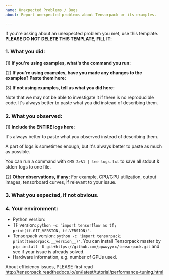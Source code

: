 ```yaml
---
name: Unexpected Problems / Bugs
about: Report unexpected problems about Tensorpack or its examples.

---
```


If you're asking about an unexpected problem you met, use this template.
__PLEASE DO NOT DELETE THIS TEMPLATE, FILL IT__:

### 1. What you did:

(1) **If you're using examples, what's the command you run:**

(2) **If you're using examples, have you made any changes to the examples? Paste them here:**

(3) **If not using examples, tell us what you did here:**

Note that we may not be able to investigate it if there is no reproducible code.
It's always better to paste what you did instead of describing them.

### 2. What you observed:

(1) **Include the ENTIRE logs here:**

It's always better to paste what you observed instead of describing them.

A part of logs is sometimes enough, but it's always better to paste as much as possible.

You can run a command with `CMD 2>&1 | tee logs.txt` to save all stdout & stderr logs to one file.

(2) **Other observations, if any:**
For example, CPU/GPU utilization, output images, tensorboard curves, if relevant to your issue.

### 3. What you expected, if not obvious.
### 4. Your environment:
  + Python version:
  + TF version: `python -c 'import tensorflow as tf; print(tf.GIT_VERSION, tf.VERSION)'`.
  + Tensorpack version: `python -c 'import tensorpack; print(tensorpack.__version__)'`.
      You can install Tensorpack master by `pip install -U git+https://github.com/ppwwyyxx/tensorpack.git`
      and see if your issue is already solved.
  + Hardware information, e.g. number of GPUs used.

About efficiency issues, PLEASE first read http://tensorpack.readthedocs.io/en/latest/tutorial/performance-tuning.html
